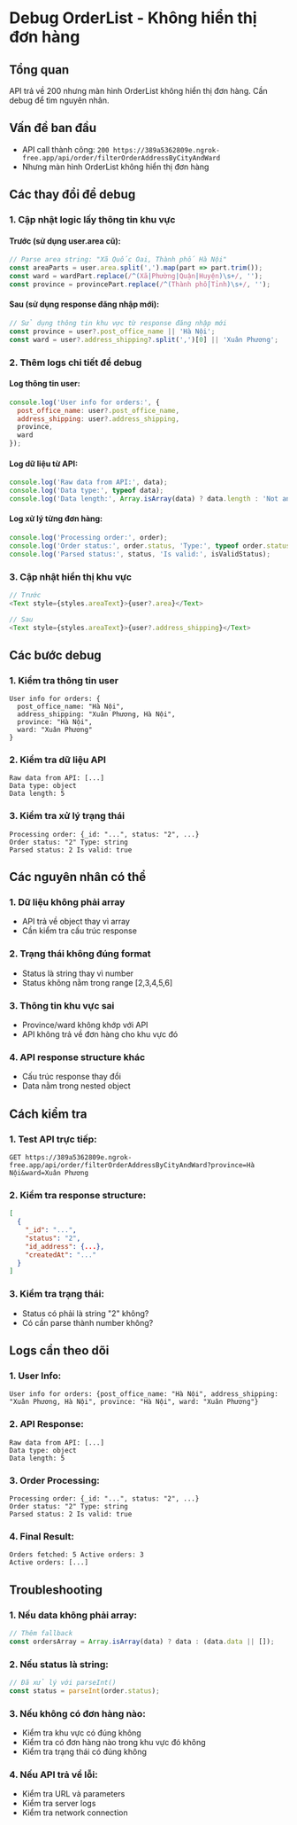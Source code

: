 # Debug OrderList - Không hiển thị đơn hàng

## Tổng quan
API trả về 200 nhưng màn hình OrderList không hiển thị đơn hàng. Cần debug để tìm nguyên nhân.

## Vấn đề ban đầu
- API call thành công: `200 https://389a5362809e.ngrok-free.app/api/order/filterOrderAddressByCityAndWard`
- Nhưng màn hình OrderList không hiển thị đơn hàng

## Các thay đổi để debug

### 1. Cập nhật logic lấy thông tin khu vực

#### Trước (sử dụng user.area cũ):
```javascript
// Parse area string: "Xã Quốc Oai, Thành phố Hà Nội"
const areaParts = user.area.split(',').map(part => part.trim());
const ward = wardPart.replace(/^(Xã|Phường|Quận|Huyện)\s+/, '');
const province = provincePart.replace(/^(Thành phố|Tỉnh)\s+/, '');
```

#### Sau (sử dụng response đăng nhập mới):
```javascript
// Sử dụng thông tin khu vực từ response đăng nhập mới
const province = user?.post_office_name || 'Hà Nội';
const ward = user?.address_shipping?.split(',')[0] || 'Xuân Phương';
```

### 2. Thêm logs chi tiết để debug

#### Log thông tin user:
```javascript
console.log('User info for orders:', {
  post_office_name: user?.post_office_name,
  address_shipping: user?.address_shipping,
  province,
  ward
});
```

#### Log dữ liệu từ API:
```javascript
console.log('Raw data from API:', data);
console.log('Data type:', typeof data);
console.log('Data length:', Array.isArray(data) ? data.length : 'Not an array');
```

#### Log xử lý từng đơn hàng:
```javascript
console.log('Processing order:', order);
console.log('Order status:', order.status, 'Type:', typeof order.status);
console.log('Parsed status:', status, 'Is valid:', isValidStatus);
```

### 3. Cập nhật hiển thị khu vực
```javascript
// Trước
<Text style={styles.areaText}>{user?.area}</Text>

// Sau
<Text style={styles.areaText}>{user?.address_shipping}</Text>
```

## Các bước debug

### 1. Kiểm tra thông tin user
```
User info for orders: {
  post_office_name: "Hà Nội",
  address_shipping: "Xuân Phương, Hà Nội",
  province: "Hà Nội",
  ward: "Xuân Phương"
}
```

### 2. Kiểm tra dữ liệu API
```
Raw data from API: [...]
Data type: object
Data length: 5
```

### 3. Kiểm tra xử lý trạng thái
```
Processing order: {_id: "...", status: "2", ...}
Order status: "2" Type: string
Parsed status: 2 Is valid: true
```

## Các nguyên nhân có thể

### 1. **Dữ liệu không phải array**
- API trả về object thay vì array
- Cần kiểm tra cấu trúc response

### 2. **Trạng thái không đúng format**
- Status là string thay vì number
- Status không nằm trong range [2,3,4,5,6]

### 3. **Thông tin khu vực sai**
- Province/ward không khớp với API
- API không trả về đơn hàng cho khu vực đó

### 4. **API response structure khác**
- Cấu trúc response thay đổi
- Data nằm trong nested object

## Cách kiểm tra

### 1. **Test API trực tiếp**:
```
GET https://389a5362809e.ngrok-free.app/api/order/filterOrderAddressByCityAndWard?province=Hà Nội&ward=Xuân Phương
```

### 2. **Kiểm tra response structure**:
```json
[
  {
    "_id": "...",
    "status": "2",
    "id_address": {...},
    "createdAt": "..."
  }
]
```

### 3. **Kiểm tra trạng thái**:
- Status có phải là string "2" không?
- Có cần parse thành number không?

## Logs cần theo dõi

### 1. **User Info**:
```
User info for orders: {post_office_name: "Hà Nội", address_shipping: "Xuân Phương, Hà Nội", province: "Hà Nội", ward: "Xuân Phương"}
```

### 2. **API Response**:
```
Raw data from API: [...]
Data type: object
Data length: 5
```

### 3. **Order Processing**:
```
Processing order: {_id: "...", status: "2", ...}
Order status: "2" Type: string
Parsed status: 2 Is valid: true
```

### 4. **Final Result**:
```
Orders fetched: 5 Active orders: 3
Active orders: [...]
```

## Troubleshooting

### 1. **Nếu data không phải array**:
```javascript
// Thêm fallback
const ordersArray = Array.isArray(data) ? data : (data.data || []);
```

### 2. **Nếu status là string**:
```javascript
// Đã xử lý với parseInt()
const status = parseInt(order.status);
```

### 3. **Nếu không có đơn hàng nào**:
- Kiểm tra khu vực có đúng không
- Kiểm tra có đơn hàng nào trong khu vực đó không
- Kiểm tra trạng thái có đúng không

### 4. **Nếu API trả về lỗi**:
- Kiểm tra URL và parameters
- Kiểm tra server logs
- Kiểm tra network connection
